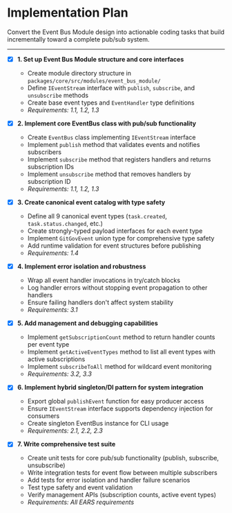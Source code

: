 # Implementation Plan

Convert the Event Bus Module design into actionable coding tasks that build incrementally toward a complete pub/sub system.

---

- [x] **1. Set up Event Bus Module structure and core interfaces**
  - Create module directory structure in `packages/core/src/modules/event_bus_module/`
  - Define `IEventStream` interface with `publish`, `subscribe`, and `unsubscribe` methods
  - Create base event types and `EventHandler` type definitions
  - _Requirements: 1.1, 1.2, 1.3_

- [x] **2. Implement core EventBus class with pub/sub functionality**
  - Create `EventBus` class implementing `IEventStream` interface
  - Implement `publish` method that validates events and notifies subscribers
  - Implement `subscribe` method that registers handlers and returns subscription IDs
  - Implement `unsubscribe` method that removes handlers by subscription ID
  - _Requirements: 1.1, 1.2, 1.3_

- [x] **3. Create canonical event catalog with type safety**
  - Define all 9 canonical event types (`task.created`, `task.status.changed`, etc.)
  - Create strongly-typed payload interfaces for each event type
  - Implement `GitGovEvent` union type for comprehensive type safety
  - Add runtime validation for event structures before publishing
  - _Requirements: 1.4_

- [x] **4. Implement error isolation and robustness**
  - Wrap all event handler invocations in try/catch blocks
  - Log handler errors without stopping event propagation to other handlers
  - Ensure failing handlers don't affect system stability
  - _Requirements: 3.1_

- [x] **5. Add management and debugging capabilities**
  - Implement `getSubscriptionCount` method to return handler counts per event type
  - Implement `getActiveEventTypes` method to list all event types with active subscriptions
  - Implement `subscribeToAll` method for wildcard event monitoring
  - _Requirements: 3.2, 3.3_

- [x] **6. Implement hybrid singleton/DI pattern for system integration**
  - Export global `publishEvent` function for easy producer access
  - Ensure `IEventStream` interface supports dependency injection for consumers
  - Create singleton EventBus instance for CLI usage
  - _Requirements: 2.1, 2.2, 2.3_

- [x] **7. Write comprehensive test suite**
  - Create unit tests for core pub/sub functionality (publish, subscribe, unsubscribe)
  - Write integration tests for event flow between multiple subscribers
  - Add tests for error isolation and handler failure scenarios
  - Test type safety and event validation
  - Verify management APIs (subscription counts, active event types)
  - _Requirements: All EARS requirements_
